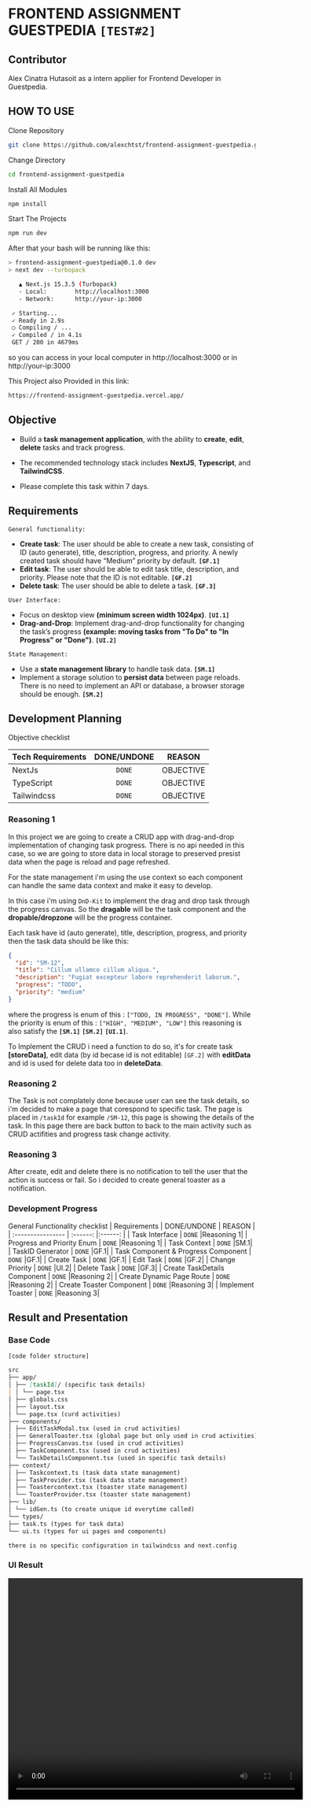 # FRONTEND ASSIGNMENT GUESTPEDIA `[TEST#2]`

## Contributor

Alex Cinatra Hutasoit as a intern applier for Frontend Developer in Guestpedia.

## HOW TO USE

Clone Repository

```bash
git clone https://github.com/alexchtst/frontend-assignment-guestpedia.git
```

Change Directory

```bash
cd frontend-assignment-guestpedia
```

Install All Modules

```bash
npm install
```

Start The Projects

```bash
npm run dev
```

After that your bash will be running like this:

```bash
> frontend-assignment-guestpedia@0.1.0 dev
> next dev --turbopack

   ▲ Next.js 15.3.5 (Turbopack)
   - Local:        http://localhost:3000
   - Network:      http://your-ip:3000

 ✓ Starting...
 ✓ Ready in 2.9s
 ○ Compiling / ...
 ✓ Compiled / in 4.1s
 GET / 200 in 4679ms
```

so you can access in your local computer in http://localhost:3000 or in http://your-ip:3000

This Project also Provided in this link:

```bash
https://frontend-assignment-guestpedia.vercel.app/
```

## Objective

- Build a **task management application**, with the ability to **create**, **edit**, **delete**
  tasks and track progress.

- The recommended technology stack includes **NextJS**, **Typescript**, and
  **TailwindCSS**.

- Please complete this task within 7 days.

## Requirements

`General functionality:`

- **Create task**: The user should be able to create a new task, consisting
  of ID (auto generate), title, description, progress, and priority. A
  newly created task should have “Medium” priority by default. **`[GF.1]`**
- **Edit task**: The user should be able to edit task title, description, and
  priority. Please note that the ID is not editable. **`[GF.2]`**
- **Delete task**: The user should be able to delete a task. **`[GF.3]`**

`User Interface:`

- Focus on desktop view **(minimum screen width 1024px)**. **`[UI.1]`**
- **Drag-and-Drop**: Implement drag-and-drop functionality for changing
  the task’s progress **(example: moving tasks from "To Do" to "In
  Progress" or "Done")**. **`[UI.2]`**

`State Management:`

- Use a **state management library** to handle task data. **`[SM.1]`**
- Implement a storage solution to **persist data** between page reloads.
  There is no need to implement an API or database, a browser storage
  should be enough. **`[SM.2]`**

## Development Planning

Objective checklist

| Tech Requirements | DONE/UNDONE |  REASON   |
| :---------------- | :---------: | :-------: |
| NextJs            |   `DONE`    | OBJECTIVE |
| TypeScript        |   `DONE`    | OBJECTIVE |
| Tailwindcss       |   `DONE`    | OBJECTIVE |

### Reasoning 1

In this project we are going to create a CRUD app with drag-and-drop implementation of changing task progress. There is no api needed in this case, so we are going to store data in local storage to preserved presist data when the page is reload and page refreshed.

For the state management i'm using the use context so each component can handle the same data context and make it easy to develop.

In this case i'm using `DnD-Kit` to implement the drag and drop task through the progress canvas. So the **dragable** will be the task component and the **dropable/dropzone** will be the progress container.

Each task have id (auto generate), title, description, progress, and priority then the task data should be like this:

```json
{
  "id": "SM-12",
  "title": "Cillum ullamco cillum aliqua.",
  "description": "Fugiat excepteur labore reprehenderit laborum.",
  "progress": "TODO",
  "priority": "medium"
}
```

where the progress is enum of this : `["TODO, IN PROGRESS", "DONE"]`. While the priority is enum of this : `["HIGH", "MEDIUM", "LOW"]` this reasoning is also satisfy the **`[SM.1]`** **`[SM.2]`** **`[UI.1]`**.

To Implement the CRUD i need a function to do so, it's for create task **[storeData]**, edit data (by id becase id is not editable) `[GF.2]` with **editData** and id is used for delete data too in **deleteData**.

### Reasoning 2

The Task is not complately done because user can see the task details, so i'm decided to make a page that corespond to specific task. The page is placed in `/taskId` for example `/SM-12`, this page is showing the details of the task. In this page there are back button to back to the main activity such as CRUD actifities and progress task change activity.

### Reasoning 3

After create, edit and delete there is no notification to tell the user that the action is success or fail. So i decided to create general toaster as a notification.

### Development Progress

General Functionality checklist
| Requirements | DONE/UNDONE | REASON |
| :---------------- | :------: |:------: |
| Task Interface | `DONE` |Reasoning 1|
| Progress and Priority Enum | `DONE` |Reasoning 1|
| Task Context | `DONE` |SM.1|
| TaskID Generator | `DONE` |GF.1|
| Task Component & Progress Component | `DONE` |GF.1|
| Create Task | `DONE` |GF.1|
| Edit Task | `DONE` |GF.2|
| Change Priority | `DONE` |UI.2|
| Delete Task | `DONE` |GF.3|
| Create TaskDetails Component | `DONE` |Reasoning 2|
| Create Dynamic Page Route | `DONE` |Reasoning 2|
| Create Toaster Component | `DONE` |Reasoning 3|
| Implement Toaster | `DONE` |Reasoning 3|

## Result and Presentation

### Base Code

`[code folder structure]`

```md
src
├── app/
│ ├── [taskId]/ (specific task details)
| │ └── page.tsx
│ ├── globals.css
│ ├── layout.tsx
│ └── page.tsx (curd activities)
├── components/
│ ├── EditTaskModal.tsx (used in crud activities)
│ ├── GeneralToaster.tsx (global page but only used in crud activities)
│ ├── ProgressCanvas.tsx (used in crud activities)
│ ├── TaskComponent.tsx (used in crud activities)
│ └── TaskDetailsComponent.tsx (used in specific task details)
├── context/
│ ├── Taskcontext.ts (task data state management)
│ ├── TaskProvider.tsx (task data state management)
│ ├── Toastercontext.tsx (toaster state management)
│ └── ToasterProvider.tsx (toaster state management)
├── lib/
│ └── idGen.ts (to create unique id everytime called)
└── types/
├── task.ts (types for task data)
└── ui.ts (types for ui pages and components)
```

`there is no specific configuration in tailwindcss and next.config`

### UI Result

<video width="600" height="450" controls>
  <source src="demo/simple demo.mp4" type="video/mp4">
</video>
